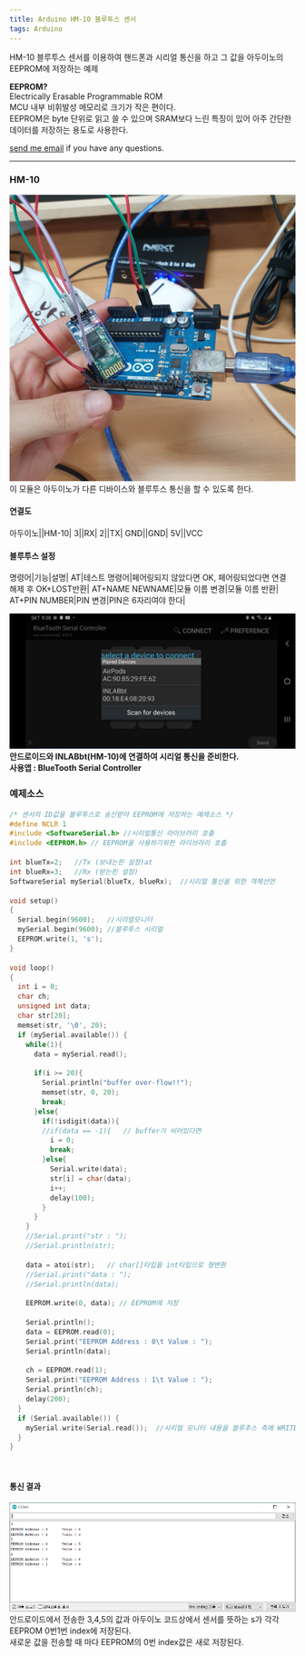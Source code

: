 ```yaml
---
title: Arduino HM-10 블루투스 센서
tags: Arduino
---
```


HM-10 블루투스 센서를 이용하여 핸드폰과 시리얼 통신을 하고 그 값을 아두이노의 EEPROM에 저장하는 예제   

**EEPROM?**  
Electrically Erasable Programmable ROM  
MCU 내부 비휘발성 메모리로 크기가 작은 편이다.  
EEPROM은 byte 단위로 읽고 쓸 수 있으며 SRAM보다 느린 특징이 있어 아주 간단한 데이터를 저장하는 용도로 사용한다.  

 [send me email](mailto:jewel7492@gmail.com) if you have any questions.

<!--more-->

---

### HM-10  
![그림1](/assets/Arduino/HM-10/1.jpg)  
이 모듈은 아두이노가 다른 디바이스와 블루투스 통신을 할 수 있도록 한다.   


#### 연결도  

아두이노||HM-10|
3||RX|
2||TX|
GND||GND|
5V||VCC  

#### 블루투스 설정  

명령어|기능|설명|
AT|테스트 명령어|페어링되지 않았다면 OK, 페어링되었다면 연결 해제 후 OK+LOST반환|
AT+NAME NEWNAME|모듈 이름 변경|모듈 이름 반환|
AT+PIN NUMBER|PIN 변경|PIN은 6자리여야 한다|  

![그림2](/assets/Arduino/HM-10/2.jpg)  
**안드로이드와 INLABbt(HM-10)에 연결하여 시리얼 통신을 준비한다.**  
**사용앱 : BlueTooth Serial Controller**  

### 예제소스

```c
/* 센서의 ID값을 블루투스로 송신받아 EEPROM에 저장하는 예제소스 */
#define NCLR 1
#include <SoftwareSerial.h> //시리얼통신 라이브러리 호출
#include <EEPROM.h> // EEPROM을 사용하기위한 라이브러리 호출
 
int blueTx=2;   //Tx (보내는핀 설정)at
int blueRx=3;   //Rx (받는핀 설정)
SoftwareSerial mySerial(blueTx, blueRx);  //시리얼 통신을 위한 객체선언

void setup() 
{
  Serial.begin(9600);   //시리얼모니터
  mySerial.begin(9600); //블루투스 시리얼
  EEPROM.write(1, 's');
}

void loop()
{
  int i = 0;
  char ch;
  unsigned int data;
  char str[20];
  memset(str, '\0', 20);
  if (mySerial.available()) {       
    while(1){
      data = mySerial.read();

      if(i >= 20){
        Serial.println("buffer over-flow!!");
        memset(str, 0, 20);
        break;
      }else{
        if(!isdigit(data)){
        //if(data == -1){   // buffer가 비어있다면
          i = 0;
          break;
        }else{
          Serial.write(data);
          str[i] = char(data);  
          i++;
          delay(100);
        }
      }
    }
    //Serial.print("str : ");
    //Serial.println(str);
    
    data = atoi(str);   // char[]타입을 int타입으로 형변환
    //Serial.print("data : ");
    //Serial.println(data);
    
    EEPROM.write(0, data); // EEPROM에 저장

    Serial.println();
    data = EEPROM.read(0);
    Serial.print("EEPROM Address : 0\t Value : ");
    Serial.println(data);
    
    ch = EEPROM.read(1);
    Serial.print("EEPROM Address : 1\t Value : ");
    Serial.println(ch);
    delay(200);
  }
  if (Serial.available()) {         
    mySerial.write(Serial.read());  //시리얼 모니터 내용을 블루추스 측에 WRITE
  }
}
```

<br />

#### 통신 결과 
![그림3](/assets/Arduino/HM-10/3.PNG)  
안드로이드에서 전송한 3,4,5의 값과 아두이노 코드상에서 센서를 뜻하는 s가 각각 EEPROM 0번1번 index에 저장된다.  
새로운 값을 전송할 때 마다 EEPROM의 0번 index값은 새로 저장된다.  